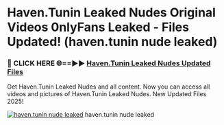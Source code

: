 # Haven.Tunin Leaked Nudes Original Videos 0nlyFans Leaked - Files Updated! (haven.tunin nude leaked)

<h3>🔴 CLICK HERE 🌐==►► <a href="https://tinyurl.com/2p9ay9w9" rel="nofollow">Haven.Tunin Leaked Nudes Updated Files</a></h3>

Get Haven.Tunin Leaked Nudes and all content. Now you can access all videos and pictures of Haven.Tunin Leaked Nudes. New Updated Files 2025!

[![haven.tunin nude leaked](https://i.imgur.com/KQgVmj3.gif)](https://tinyurl.com/2p9ay9w9)
haven.tunin nude leaked
